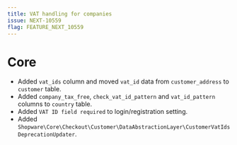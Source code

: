 ```yaml
---
title: VAT handling for companies
issue: NEXT-10559
flag: FEATURE_NEXT_10559
---
```

# Core
* Added `vat_ids` column and moved `vat_id` data from `customer_address` to `customer` table.
* Added `company_tax_free`, `check_vat_id_pattern` and `vat_id_pattern` columns to `country` table.
* Added `VAT ID field required` to login/registration setting.
* Added `Shopware\Core\Checkout\Customer\DataAbstractionLayer\CustomerVatIdsDeprecationUpdater`.
